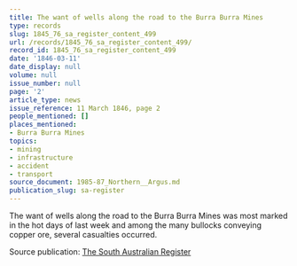 ```yaml
---
title: The want of wells along the road to the Burra Burra Mines
type: records
slug: 1845_76_sa_register_content_499
url: /records/1845_76_sa_register_content_499/
record_id: 1845_76_sa_register_content_499
date: '1846-03-11'
date_display: null
volume: null
issue_number: null
page: '2'
article_type: news
issue_reference: 11 March 1846, page 2
people_mentioned: []
places_mentioned:
- Burra Burra Mines
topics:
- mining
- infrastructure
- accident
- transport
source_document: 1985-87_Northern__Argus.md
publication_slug: sa-register
---
```


The want of wells along the road to the Burra Burra Mines was most marked in the hot days of last week and among the many bullocks conveying copper ore, several casualties occurred.

Source publication: [The South Australian Register](/publications/sa-register/)
